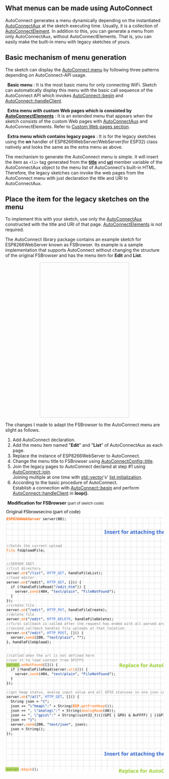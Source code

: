 ## What menus can be made using AutoConnect

AutoConnect generates a menu dynamically depending on the instantiated [AutoConnectAux](acintro.md#how-it-works) at the sketch executing time. Usually, it is a collection of [AutoConnectElement](acelements.md). In addition to this, you can generate a menu from only AutoConnectAux, without AutoConnectElements. That is, you can easily make the built-in menu with legacy sketches of yours.

## Basic mechanism of menu generation

The sketch can display the [AutoConnect menu](menu.md) by following three patterns depending on AutoConnect-API usage.

<i class="fa fa-desktop"></i>&ensp;**Basic menu**
:    It is the most basic menu for only connecting WiFi. Sketch can automatically display this menu with the basic call sequence of the AutoConnect API which invokes [AutoConnect::begin](api.md#begin) and [AutoConnect::handleClient](api.md#handleclient).

<i class="fa fa-desktop"></i>&ensp;**Extra menu with custom Web pages which is consisted by [AutoConnectElements](acelements.md)**
:    It is an extended menu that appears when the sketch consists of the custom Web pages with [AutoConnectAux](acintro.md#how-it-works) and AutoConnectElements. Refer to [Custom Web pages section](acintro.md#custom-web-pages-in-autoconnect-menu).

<i class="fa fa-desktop"></i>&ensp;**Extra menu which contains legacy pages**
:    It is for the legacy sketches using the **on** handler of ESP8266WebServer/WebServer(for ESP32) class natively and looks the same as the extra menu as above.

The mechanism to generate the AutoConnect menu is simple. It will insert the item as `<li>` tag generated from the [**title**](apiaux.md#autoconnectaux) and [**uri**](apiaux.md#autoconnectaux) member variable of the AutoConnectAux object to the menu list of AutoConnect's built-in HTML. Therefore, the legacy sketches can invoke the web pages from the AutoConnect menu with just declaration the title and URI to AutoConnectAux.

## Place the item for the legacy sketches on the menu

To implement this with your sketch, use only the [AutoConnectAux](apiaux.md#autoconnectaux) constructed with the title and URI of that page. [AutoConnectElements](acelements.md) is not required.

The AutoConnect library package contains an example sketch for ESP8266WebServer known as FSBrowser. Its example is a sample implementation that supports AutoConnect without changing the structure of the original FSBrowser and has the menu item for **Edit** and **List**.

<span style="display:block;margin-left:auto;margin-right:auto;width:282px;height:492px;border:1px solid lightgrey;"><img data-gifffer="./images/aux_fsbrowser.gif" data-gifffer-height="490" data-gifffer-width="280" /></span>

The changes I made to adapt the FSBrowser to the AutoConnect menu are slight as follows.

1. Add AutoConnect declaration.
2. Add the menu item named "**Edit**" and "**List**" of AutoConnectAux as each page.
3. Replace the instance of ESP8266WebServer to AutoConnect.
4. Change the menu title to FSBrowser using [AutoConnectConfig::title](apiconfig.md#title).
5. Join the legacy pages to AutoConnect declared at step #1 using [AutoConnect::join](api.md#join).<br>Joining multiple at one time with [std::vector](https://ja.cppreference.com/w/cpp/container/vector/vector)'s' [list initialization](https://en.cppreference.com/w/cpp/language/list_initialization).
6. According to the basic procedure of AutoConnect.<br>Establish a connection with [AutoConnect::begin](api.md#begin) and perform [AutoConnect::handleClient](api.md#handleclient) in **loop()**.

<i class="fa fa-code"></i>&ensp;**Modification for FSBrowser** <small>(part  of sketch code)</small>

<div style="overflow:auto"><img style="width:auto;max-width:none;height:840px" src="./images/fsbrowser_ba.svg" /></div>

<script>
  window.onload = function() {
    Gifffer();
  };
</script>

